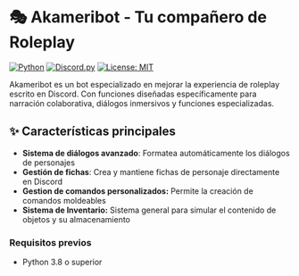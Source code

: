 # 🎭 Akameribot - Tu compañero de Roleplay 

[![Python](https://img.shields.io/badge/Python-3.8%2B-blue?logo=python&logoColor=white)](https://python.org)
[![Discord.py](https://img.shields.io/badge/discord.py-2.0%2B-blueviolet?logo=discord)](https://discordpy.readthedocs.io)
[![License: MIT](https://img.shields.io/badge/License-MIT-yellow.svg)](https://opensource.org/licenses/MIT)

Akameribot es un bot especializado en mejorar la experiencia de roleplay escrito en Discord. Con funciones diseñadas específicamente para narración colaborativa, diálogos inmersivos y funciones especializadas.

## ✨ Características principales

- **Sistema de diálogos avanzado**: Formatea automáticamente los diálogos de personajes
- **Gestión de fichas**: Crea y mantiene fichas de personaje directamente en Discord
- **Gestion de comandos personalizados:** Permite la creación de comandos moldeables
- **Sistema de Inventario:** Sistema general para simular el contenido de objetos y su almacenamiento

### Requisitos previos
- Python 3.8 o superior
